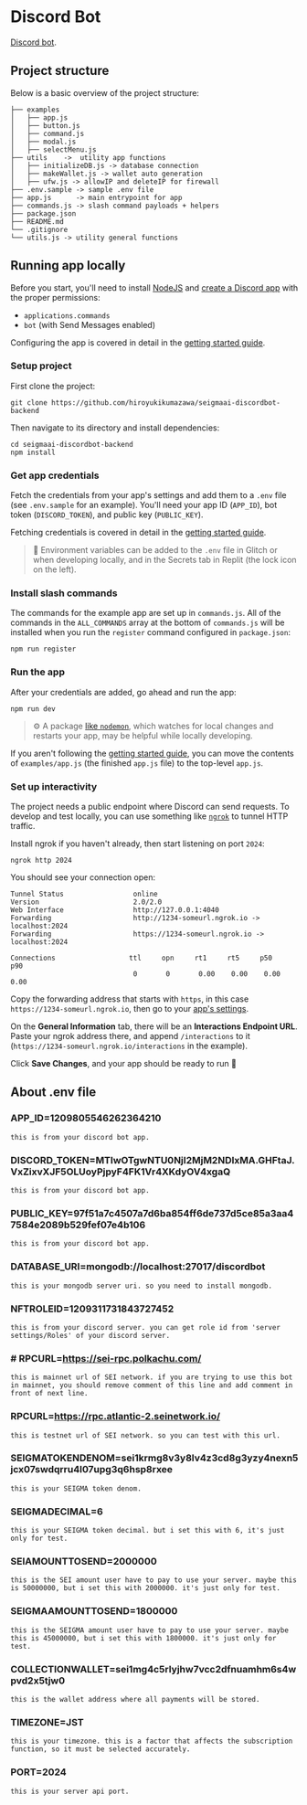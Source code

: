 # Discord Bot

[Discord bot](https://github.com/hiroyukikumazawa/seigmaai-discordbot-backend).

## Project structure
Below is a basic overview of the project structure:

```
├── examples    
│   ├── app.js  
│   ├── button.js
│   ├── command.js
│   ├── modal.js
│   ├── selectMenu.js
├── utils    ->  utility app functions
│   ├── initializeDB.js -> database connection
│   ├── makeWallet.js -> wallet auto generation
│   ├── ufw.js -> allowIP and deleteIP for firewall
├── .env.sample -> sample .env file
├── app.js      -> main entrypoint for app
├── commands.js -> slash command payloads + helpers
├── package.json
├── README.md
└── .gitignore 
└── utils.js -> utility general functions
```

## Running app locally

Before you start, you'll need to install [NodeJS](https://nodejs.org/en/download/) and [create a Discord app](https://discord.com/developers/applications) with the proper permissions:
- `applications.commands`
- `bot` (with Send Messages enabled)


Configuring the app is covered in detail in the [getting started guide](https://discord.com/developers/docs/getting-started).

### Setup project

First clone the project:
```
git clone https://github.com/hiroyukikumazawa/seigmaai-discordbot-backend
```

Then navigate to its directory and install dependencies:
```
cd seigmaai-discordbot-backend
npm install
```
### Get app credentials

Fetch the credentials from your app's settings and add them to a `.env` file (see `.env.sample` for an example). You'll need your app ID (`APP_ID`), bot token (`DISCORD_TOKEN`), and public key (`PUBLIC_KEY`).

Fetching credentials is covered in detail in the [getting started guide](https://discord.com/developers/docs/getting-started).

> 🔑 Environment variables can be added to the `.env` file in Glitch or when developing locally, and in the Secrets tab in Replit (the lock icon on the left).

### Install slash commands

The commands for the example app are set up in `commands.js`. All of the commands in the `ALL_COMMANDS` array at the bottom of `commands.js` will be installed when you run the `register` command configured in `package.json`:

```
npm run register
```

### Run the app

After your credentials are added, go ahead and run the app:

```
npm run dev
```

> ⚙️ A package [like `nodemon`](https://github.com/remy/nodemon), which watches for local changes and restarts your app, may be helpful while locally developing.

If you aren't following the [getting started guide](https://discord.com/developers/docs/getting-started), you can move the contents of `examples/app.js` (the finished `app.js` file) to the top-level `app.js`.

### Set up interactivity

The project needs a public endpoint where Discord can send requests. To develop and test locally, you can use something like [`ngrok`](https://ngrok.com/) to tunnel HTTP traffic.

Install ngrok if you haven't already, then start listening on port `2024`:

```
ngrok http 2024
```

You should see your connection open:

```
Tunnel Status                 online
Version                       2.0/2.0
Web Interface                 http://127.0.0.1:4040
Forwarding                    http://1234-someurl.ngrok.io -> localhost:2024
Forwarding                    https://1234-someurl.ngrok.io -> localhost:2024

Connections                  ttl     opn     rt1     rt5     p50     p90
                              0       0       0.00    0.00    0.00    0.00
```

Copy the forwarding address that starts with `https`, in this case `https://1234-someurl.ngrok.io`, then go to your [app's settings](https://discord.com/developers/applications).

On the **General Information** tab, there will be an **Interactions Endpoint URL**. Paste your ngrok address there, and append `/interactions` to it (`https://1234-someurl.ngrok.io/interactions` in the example).

Click **Save Changes**, and your app should be ready to run 🚀


## About .env file

### APP_ID=1209805546262364210 
    this is from your discord bot app.
### DISCORD_TOKEN=MTIwOTgwNTU0NjI2MjM2NDIxMA.GHFtaJ.VxZixvXJF5OLUoyPjpyF4FK1Vr4XKdyOV4xgaQ
    this is from your discord bot app.
### PUBLIC_KEY=97f51a7c4507a7d6ba854ff6de737d5ce85a3aa47584e2089b529fef07e4b106
    this is from your discord bot app.
### DATABASE_URI=mongodb://localhost:27017/discordbot
    this is your mongodb server uri. so you need to install mongodb.
### NFTROLEID=1209311731843727452
    this is from your discord server. you can get role id from 'server settings/Roles' of your discord server.
### # RPCURL=https://sei-rpc.polkachu.com/
    this is mainnet url of SEI network. if you are trying to use this bot in mainnet, you should remove comment of this line and add comment in front of next line.
### RPCURL=https://rpc.atlantic-2.seinetwork.io/
    this is testnet url of SEI network. so you can test with this url. 
### SEIGMATOKENDENOM=sei1krmg8v3y8lv4z3cd8g3yzy4nexn5jcx07swdqrru4l07upg3q6hsp8rxee
    this is your SEIGMA token denom. 
### SEIGMADECIMAL=6
    this is your SEIGMA token decimal. but i set this with 6, it's just only for test.
### SEIAMOUNTTOSEND=2000000
    this is the SEI amount user have to pay to use your server. maybe this is 50000000, but i set this with 2000000. it's just only for test.
### SEIGMAAMOUNTTOSEND=1800000
    this is the SEIGMA amount user have to pay to use your server. maybe this is 45000000, but i set this with 1800000. it's just only for test.
### COLLECTIONWALLET=sei1mg4c5rlyjhw7vcc2dfnuamhm6s4wpvd2x5tjw0
    this is the wallet address where all payments will be stored.
### TIMEZONE=JST
    this is your timezone. this is a factor that affects the subscription function, so it must be selected accurately.
### PORT=2024
    this is your server api port.